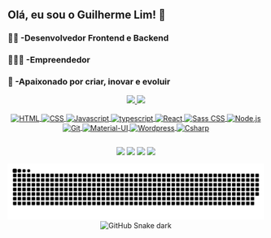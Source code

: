 ## Olá, eu sou o Guilherme Lim! 👋

### 👨‍💻 -Desenvolvedor Frontend e Backend

### 👨🏻‍💼 -Empreendedor

### 🚀 -Apaixonado por criar, inovar e evoluir

<div align="center">
  <a href="https://github.com/guilhermelim" target="_blank">
                           
  <img height="180em" src="https://github-readme-stats.vercel.app/api?username=guilhermelim&show_icons=true&theme=dracula&include_all_commits=true&count_private=true"/>
  <img height="180em" src="https://github-readme-stats.vercel.app/api/top-langs/?username=guilhermelim&layout=compact&langs_count=6&theme=dracula"/>

<div style="display: inline_block"><br>
  <img align="center" alt="HTML" height="35" width="48" src="https://cdn.jsdelivr.net/gh/devicons/devicon/icons/html5/html5-original.svg">
  <img align="center" alt="CSS" height="35" width="48" src="https://cdn.jsdelivr.net/gh/devicons/devicon/icons/css3/css3-original.svg">
  <img align="center" alt="Javascript" height="35" width="48" src="https://cdn.jsdelivr.net/gh/devicons/devicon/icons/javascript/javascript-original.svg">
  <img align="center" alt="typescript" height="35" width="48" src="https://cdn.jsdelivr.net/gh/devicons/devicon/icons/typescript/typescript-original.svg">
  <img align="center" alt="React" height="35" width="48" src="https://cdn.jsdelivr.net/gh/devicons/devicon/icons/react/react-original.svg">
  <img align="center" alt="Sass CSS" height="35" width="48" src="https://cdn.jsdelivr.net/gh/devicons/devicon/icons/sass/sass-original.svg">
  <img align="center" alt="Node.js" height="48" width="48" src="https://cdn.jsdelivr.net/gh/devicons/devicon/icons/nodejs/nodejs-original.svg">
  <img align="center" alt="Git" height="35" width="48" src="https://cdn.jsdelivr.net/gh/devicons/devicon/icons/git/git-original.svg">
  <img align="center" alt="Material-UI" height="35" width="48" src="https://cdn.jsdelivr.net/gh/devicons/devicon/icons/materialui/materialui-original.svg">
  <img align="center" alt="Wordpress" height="35" width="48" src="https://cdn.jsdelivr.net/gh/devicons/devicon/icons/wordpress/wordpress-plain.svg">
  <img align="center" alt="Csharp" height="35" width="48" src="https://cdn.jsdelivr.net/gh/devicons/devicon/icons/csharp/csharp-original.svg">
  <br>
</div>
  
  ##
 
<div></div>
  <a href="https://www.instagram.com/guilhermem.lima" target="_blank"><img src="https://img.shields.io/badge/-Instagram-%23E4405F?style=for-the-badge&logo=instagram&logoColor=white" target="_blank"></a>
  <a href = "mailto:guilhermem.lima@outlook.com"><img src="https://img.shields.io/badge/-Outlook-%23333?style=for-the-badge&logo=gmail&logoColor=white" target="_blank"></a>
  <a href="https://www.linkedin.com/in/guilhermelim" target="_blank"><img src="https://img.shields.io/badge/-LinkedIn-%230077B5?style=for-the-badge&logo=linkedin&logoColor=white" target="_blank"></a> 
  <a href="https://wa.me/5585992704305" target="_blank"><img src="https://img.shields.io/badge/WhatsApp-25D366?style=for-the-badge&logo=whatsapp&logoColor=white" target="_blank"></a>

<!-- Gere novos Snake Animation em https://platane.github.io/snk/ -->
![Snake animation](github-user-contribution.svg#gh-dark-mode-only)
![GitHub Snake dark](github-snake-dark.svg#gh-dark-mode-only)

</div>
